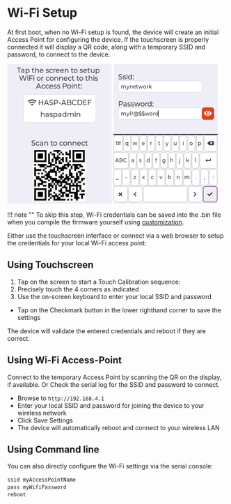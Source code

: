 # Wi-Fi Setup

At first boot, when no Wi-Fi setup is found, the device will create an initial Access Point for configuring the device.
If the touchscreen is properly connected it will display a QR code, along with a temporary SSID and password, to connect to the device.

![](../assets/images/hasp/oobe_setup.png)
![](../assets/images/hasp/wifi_setup.png)

!!! note ""
    To skip this step, Wi-Fi credentials can be saved into the .bin file when you compile the firmware yourself using [customization](../compiling/customize.md). 

Either use the touchscreen interface or connect via a web browser to setup the credentials for your local Wi-Fi access point:

## Using Touchscreen

1. Tap on the screen to start a Touch Calibration sequence:
2. Precisely touch the 4 corners as indicated
3. Use the on-screen keyboard to enter your local SSID and password
  - Tap on the Checkmark button in the lower righthand corner to save the settings

The device will validate the entered credentials and reboot if they are correct.

## Using Wi-Fi Access-Point

Connect to the temporary Access Point by scanning the QR on the display, if available.
Or Check the serial log for the SSID and password to connect.

- Browse to `http://192.168.4.1`
- Enter your local SSID and password for joining the device to your wireless network
- Click Save Settings
- The device will automatically reboot and connect to your wireless LAN

## Using Command line

You can also directly configure the Wi-Fi settings via the serial console:

```bash
ssid myAccessPointName
pass myWifiPassword
reboot
```


